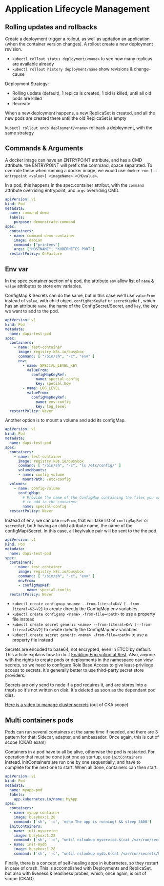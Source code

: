 # Application Lifecycle Management

## Rolling updates and rollbacks

Create a deployment trigger a rollout, as well as updation an application (when the container version changes). A rollout create a new deployment revision.

- ```kubectl rollout status deployment/<name>``` to see how many replicas are available already
- ```kubectl rollout history deployment/name``` show revisions & change-cause

Deployment Strategy:
- Rolling update (default), 1 replica is created, 1 old is killed, until all old pods are killed
- Recreate

 When a new deployment happens, a new ReplicaSet is created, and all the new pods are created there until the old ReplicaSet is empty

 ```kubectl rollout undo deployment/<name>``` rollback a deployment, with the same strategy

 ## Commands & Arguments

 A docker image can have an ENTRYPOINT attribute, and has a CMD attribute. the ENTRYPOINT will prefix the command, space separated. To override these when running a docker image, we would use ```docker run [--entrypoint <value>] <imageName> <CMDvalue>```.

 In a pod, this happens in the spec.container attribut, with the ```command``` attribute overriding entrypoint, and ```args``` overriding CMD.

```yaml
apiVersion: v1
kind: Pod
metadata:
  name: command-demo
  labels:
    purpose: demonstrate-command
spec:
  containers:
  - name: command-demo-container
    image: debian
    command: ["printenv"]
    args: ["HOSTNAME", "KUBERNETES_PORT"]
  restartPolicy: OnFailure
```

 ## Env var

In the spec.container section of a pod, the attribute ```env``` allow list of ```name``` & ```value``` attributes to store env variables.
 
ConfigMap & Secrets can do the same, but in this case we'll use ```valueFrom``` instead of ```value```, with child object ```configMapKeyRef``` or ```secretKeyRef``` , which has an attribute ```name```, the name of the ConfigSecret/Secret, and ```key```, the key we want to add to the pod.

```yaml
apiVersion: v1
kind: Pod
metadata:
  name: dapi-test-pod
spec:
  containers:
    - name: test-container
      image: registry.k8s.io/busybox
      command: [ "/bin/sh", "-c", "env" ]
      env:
        - name: SPECIAL_LEVEL_KEY
          valueFrom:
            configMapKeyRef:
              name: special-config
              key: special.how
        - name: LOG_LEVEL
          valueFrom:
            configMapKeyRef:
              name: env-config
              key: log_level
  restartPolicy: Never
```

Another option is to mount a volume and add its configMap.

```yaml
apiVersion: v1
kind: Pod
metadata:
  name: dapi-test-pod
spec:
  containers:
    - name: test-container
      image: registry.k8s.io/busybox
      command: [ "/bin/sh", "-c", "ls /etc/config/" ]
      volumeMounts:
      - name: config-volume
        mountPath: /etc/config
  volumes:
    - name: config-volume
      configMap:
        # Provide the name of the ConfigMap containing the files you want
        # to add to the container
        name: special-config
  restartPolicy: Never
```

Instead of env, we can use ```envFrom```, that will take  list of ```configMapRef``` or ```secretRef```, both having an child attribute name, the name of the configMap/Secret. In this case, all key/value pair will be sent to the the pod.

```yaml
apiVersion: v1
kind: Pod
metadata:
  name: dapi-test-pod
spec:
  containers:
    - name: test-container
      image: registry.k8s.io/busybox
      command: [ "/bin/sh", "-c", "env" ]
      envFrom:
      - configMapRef:
          name: special-config
  restartPolicy: Never
```

- ```kubectl create configmap <name> --from-literal=K=V [--from-literal=K2=V2]``` to create directly the ConfigMap env variables
- ```kubectl create configamp <name> -from-file=<path>``` to use a property file instead
- ```kubectl create secret generic <name> --from-literal=K=V [--from-literal=K2=V2]``` to create directly the ConfigMap env variables
- ```kubectl create secret generic <name> -from-file=<path>``` to use a property file instead

Secrets are encoded to base64, not encrypted, even in ETCD by default. This article explains how to do it [Enabling Encryption at Rest](https://kubernetes.io/docs/tasks/administer-cluster/encrypt-data/). Also, anyone with the rights to create pods or deployments in the namespace can view secrets, so we need to configure Role Base Access to give least-privilege access to secrets. It's generally better to use third-party secret store providers.

Secrets are only send to node if a pod requires it, and are stores into a tmpfs so it's not written on disk. It's deleted as soon as the dependant pod dies.

[Here is a video to manage cluster secrets](https://www.youtube.com/watch?v=MTnQW9MxnRI) (out of CKA scope)

## Multi containers pods

Pods can run several containers at the same time if needed, and there are 3 pattern for that: Sidecar, adapter, and ambassador. Once again, this is out of scope (CKAD exam)

Containers in a pod have to all be alive, otherwise the pod is restarted. For operation that must be done just one as startup, use ```initContainers``` instead. initContainers are run one by one sequentially, and have to complete for the next one to start. When all done, containers can then start.

```yaml
apiVersion: v1
kind: Pod
metadata:
  name: myapp-pod
  labels:
    app.kubernetes.io/name: MyApp
spec:
  containers:
  - name: myapp-container
    image: busybox:1.28
    command: ['sh', '-c', 'echo The app is running! && sleep 3600']
  initContainers:
  - name: init-myservice
    image: busybox:1.28
    command: ['sh', '-c', "until nslookup myservice.$(cat /var/run/secrets/kubernetes.io/serviceaccount/namespace).svc.cluster.local; do echo waiting for myservice; sleep 2; done"]
  - name: init-mydb
    image: busybox:1.28
    command: ['sh', '-c', "until nslookup mydb.$(cat /var/run/secrets/kubernetes.io/serviceaccount/namespace).svc.cluster.local; do echo waiting for mydb; sleep 2; done"]
```

Finally, there is a concept of self-healing apps in kubernetes, so they restart in case of crash. This is accomplished with Deployments and ReplicaSet, but also with liveness & readiness probes, which, once again, is out of scope (CKAD)
